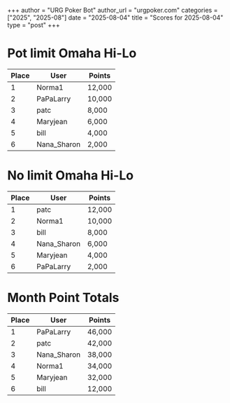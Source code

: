 +++
author = "URG Poker Bot"
author_url = "urgpoker.com"
categories = ["2025", "2025-08"]
date = "2025-08-04"
title = "Scores for 2025-08-04"
type = "post"
+++
# Pot limit Omaha Hi-Lo

| Place | User | Points |
|-------|------|--------|
| 1 | Norma1 | 12,000 |
| 2 | PaPaLarry | 10,000 |
| 3 | patc | 8,000 |
| 4 | Maryjean | 6,000 |
| 5 | bill | 4,000 |
| 6 | Nana_Sharon | 2,000 |

# No limit Omaha Hi-Lo

| Place | User | Points |
|-------|------|--------|
| 1 | patc | 12,000 |
| 2 | Norma1 | 10,000 |
| 3 | bill | 8,000 |
| 4 | Nana_Sharon | 6,000 |
| 5 | Maryjean | 4,000 |
| 6 | PaPaLarry | 2,000 |

# Month Point Totals

| Place | User | Points |
|-------|------|--------|
| 1 | PaPaLarry | 46,000 |
| 2 | patc | 42,000 |
| 3 | Nana_Sharon | 38,000 |
| 4 | Norma1 | 34,000 |
| 5 | Maryjean | 32,000 |
| 6 | bill | 12,000 |
